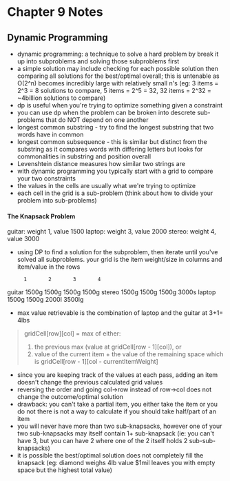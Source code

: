# Chapter 9 Notes

## Dynamic Programming

* dynamic programming: a technique to solve a hard problem by break it up into subproblems and solving those subproblems first
* a simple solution may include checking for each possible solution then comparing all solutions for the best/optimal overall; this is untenable as O(2^n) becomes incredibly large with relatively small n's (eg: 3 items = 2^3 = 8 solutions to compare, 5 items = 2^5 = 32, 32 items = 2^32 = ~4billion solutions to compare)
* dp is useful when you're trying to optimize something given a constraint
* you can use dp when the problem can be broken into descrete sub-problems that do NOT depend on one another
* longest common substring - try to find the longest substring that two words have in common
* longest common subsequence - this is similar but distinct from the substring as it compares words with differing letters but looks for commonalities in substring and position overall
* Levenshtein distance measures how similar two strings are
* with dynamic programming you typically start with a grid to compare your two constraints
* the values in the cells are usually what we're trying to optimize
* each cell in the grid is a sub-problem (think about how to divide your problem into sub-problems)


#### The Knapsack Problem

guitar: weight 1, value 1500
laptop: weight 3, value 2000
stereo: weight 4, value 3000

* using DP to find a solution for the subproblem, then iterate until you've solved all subproblems. your grid is the item weight/size in columns and item/value in the rows

        1       2       3       4
guitar  1500g   1500g   1500g   1500g
stereo  1500g   1500g   1500g   3000s
laptop  1500g   1500g   2000l   3500lg

* max value retrievable is the combination of laptop and the guitar at 3+1= 4lbs

> gridCell[row][col] = max of either:
>  1. the previous max (value at gridCell[row - 1][col]), or
>  2. value of the current item + the value of the remaining space which is gridCell[row - 1][col - currentItemWeight]

* since you are keeping track of the values at each pass, adding an item doesn't change the previous calculated grid values
* reversing the order and going col->row instead of row->col does not change the outcome/optimal solution
* drawback: you can't take a partial item, you either take the item or you do not there is not a way to calculate if you should take half/part of an item
* you will never have more than two sub-knapsacks, however one of your two sub-knapsacks may itself contain 1+ sub-knapsack (ie: you can't have 3, but you can have 2 where one of the 2 itself holds 2 sub-sub-knapsacks)
* it is possible the best/optimal solution does not completely fill the knapsack (eg: diamond weighs 4lb value $1mil leaves you with empty space but the highest total value)

